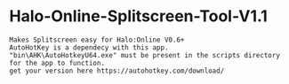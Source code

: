 # Halo-Online-Splitscreen-Tool-V1.1

	Makes Splitscreen easy for Halo:Online V0.6+
	AutoHotKey is a dependecy with this app.
	"bin\AHK\AutoHotkeyU64.exe" must be present in the scripts directory for the app to function.
	get your version here https://autohotkey.com/download/
